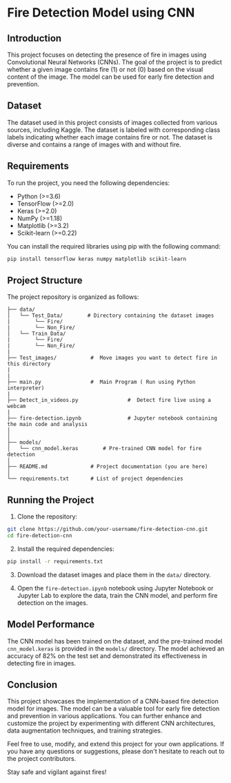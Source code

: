 # Fire Detection Model using CNN

## Introduction

This project focuses on detecting the presence of fire in images using Convolutional Neural Networks (CNNs).
The goal of the project is to predict whether a given image contains fire (1) or not (0) based on the visual
content of the image. The model can be used for early fire detection and prevention.

## Dataset

The dataset used in this project consists of images collected from various sources,
including Kaggle. The dataset is labeled with corresponding class labels indicating 
whether each image contains fire or not. The dataset is diverse and contains a range of images with and without fire.

## Requirements

To run the project, you need the following dependencies:

- Python (>=3.6)
- TensorFlow (>=2.0)
- Keras (>=2.0)
- NumPy (>=1.18)
- Matplotlib (>=3.2)
- Scikit-learn (>=0.22)

You can install the required libraries using pip with the following command:

```bash
pip install tensorflow keras numpy matplotlib scikit-learn
```

## Project Structure

The project repository is organized as follows:

```
├── data/
│   └── Test_Data/        # Directory containing the dataset images
|        └── Fire/
|        └── Non_Fire/
│   └── Train_Data/
|        └── Fire/
|        └── Non_Fire/
|
├── Test_images/           #  Move images you want to detect fire in this directory
|            
|
├── main.py                #  Main Program ( Run using Python interpreter)        
|
├── Detect_in_videos.py                #  Detect fire live using a webcam
|
├── fire-detection.ipynb               # Jupyter notebook containing the main code and analysis
│ 
│
├── models/
│   └── cnn_model.keras        # Pre-trained CNN model for fire detection
│
├── README.md              # Project documentation (you are here)
│
└── requirements.txt       # List of project dependencies
```

## Running the Project

1. Clone the repository:

```bash
git clone https://github.com/your-username/fire-detection-cnn.git
cd fire-detection-cnn
```

2. Install the required dependencies:

```bash
pip install -r requirements.txt
```

3. Download the dataset images and place them in the `data/` directory.

4. Open the `fire-detection.ipynb` notebook using Jupyter Notebook or Jupyter Lab to explore the data, train the CNN model, and perform fire detection on the images.

## Model Performance

The CNN model has been trained on the dataset, and the pre-trained model `cnn_model.keras` is provided in the `models/` directory.
The model achieved an accuracy of 82% on the test set and demonstrated its effectiveness in detecting fire in images.

## Conclusion

This project showcases the implementation of a CNN-based fire detection model for images. The model can be a valuable tool for early fire detection and prevention in various applications. You can further enhance and customize the project by experimenting with different CNN architectures, data augmentation techniques, and training strategies.

Feel free to use, modify, and extend this project for your own applications. If you have any questions or suggestions, please don't hesitate to reach out to the project contributors.

Stay safe and vigilant against fires!
